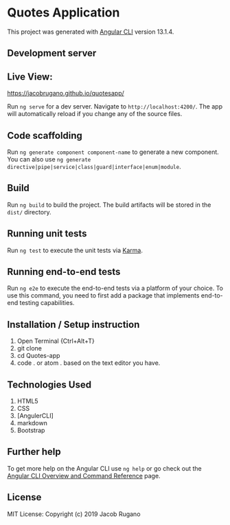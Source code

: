 # Quotes Application

This project was generated with [Angular CLI](https://github.com/angular/angular-cli) version 13.1.4.

## Development server

## Live View:
https://jacobrugano.github.io/quotesapp/

Run `ng serve` for a dev server. Navigate to `http://localhost:4200/`. The app will automatically reload if you change any of the source files.

## Code scaffolding

Run `ng generate component component-name` to generate a new component. You can also use `ng generate directive|pipe|service|class|guard|interface|enum|module`.

## Build

Run `ng build` to build the project. The build artifacts will be stored in the `dist/` directory.

## Running unit tests

Run `ng test` to execute the unit tests via [Karma](https://karma-runner.github.io).

## Running end-to-end tests

Run `ng e2e` to execute the end-to-end tests via a platform of your choice. To use this command, you need to first add a package that implements end-to-end testing capabilities.

## Installation / Setup instruction
1) Open Terminal {Ctrl+Alt+T}
2) git clone
3) cd Quotes-app
4) code . or atom . based on the text editor you have.

## Technologies Used
1) HTML5
2) CSS
3) [AngulerCLI]
4) markdown
5) Bootstrap

## Further help

To get more help on the Angular CLI use `ng help` or go check out the [Angular CLI Overview and Command Reference](https://angular.io/cli) page.

## License
MIT License:
Copyright (c) 2019 Jacob Rugano
